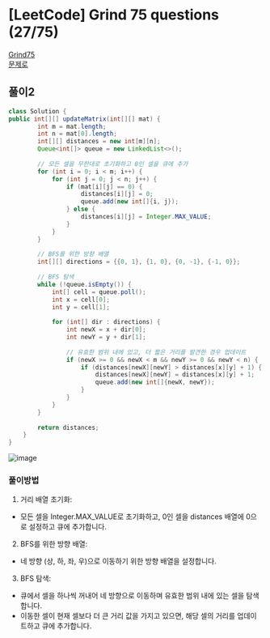 # [LeetCode] Grind 75 questions (27/75)
<a href="https://www.techinterviewhandbook.org/grind75" target="_blank">Grind75</a>  
<a href="https://leetcode.com/problems/insert-interval/" target="_blank">문제로</a>

## 풀이2
```java
class Solution {
public int[][] updateMatrix(int[][] mat) {
        int m = mat.length;
        int n = mat[0].length;
        int[][] distances = new int[m][n];
        Queue<int[]> queue = new LinkedList<>();
        
        // 모든 셀을 무한대로 초기화하고 0인 셀을 큐에 추가
        for (int i = 0; i < m; i++) {
            for (int j = 0; j < n; j++) {
                if (mat[i][j] == 0) {
                    distances[i][j] = 0;
                    queue.add(new int[]{i, j});
                } else {
                    distances[i][j] = Integer.MAX_VALUE;
                }
            }
        }
        
        // BFS를 위한 방향 배열
        int[][] directions = {{0, 1}, {1, 0}, {0, -1}, {-1, 0}};
        
        // BFS 탐색
        while (!queue.isEmpty()) {
            int[] cell = queue.poll();
            int x = cell[0];
            int y = cell[1];
            
            for (int[] dir : directions) {
                int newX = x + dir[0];
                int newY = y + dir[1];
                
                // 유효한 범위 내에 있고, 더 짧은 거리를 발견한 경우 업데이트
                if (newX >= 0 && newX < m && newY >= 0 && newY < n) {
                    if (distances[newX][newY] > distances[x][y] + 1) {
                        distances[newX][newY] = distances[x][y] + 1;
                        queue.add(new int[]{newX, newY});
                    }
                }
            }
        }
        
        return distances;
    }
}
```

![image](https://github.com/user-attachments/assets/0bc8d781-f32e-4a91-9c8d-0cb396d45b73)

### 풀이방법

1. 거리 배열 초기화:
- 모든 셀을 Integer.MAX_VALUE로 초기화하고, 0인 셀을 distances 배열에 0으로 설정하고 큐에 추가합니다.

2. BFS를 위한 방향 배열:
- 네 방향 (상, 하, 좌, 우)으로 이동하기 위한 방향 배열을 설정합니다.

3. BFS 탐색:
- 큐에서 셀을 하나씩 꺼내어 네 방향으로 이동하며 유효한 범위 내에 있는 셀을 탐색합니다.
- 이동한 셀이 현재 셀보다 더 큰 거리 값을 가지고 있으면, 해당 셀의 거리를 업데이트하고 큐에 추가합니다.